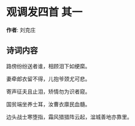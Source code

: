 # 观调发四首  其一

**作者**: 刘克庄

## 诗词内容

路傍纷纷送者谁，相顾泪下如绠縻。

妻牵郎衣留不得，儿抱爷颈尤可悲。

寄声征夫且止泪，矫情勿为识者窥。

国贫端坐养士耳，汝曹衣廪民血髓。

边头战士寒堕指，霜风猎猎阵云起，湓城善地亦靠里。

